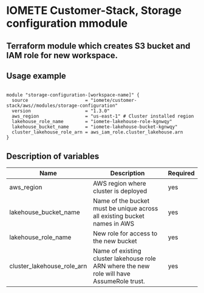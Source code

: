 # IOMETE Customer-Stack, Storage configuration mmodule

## Terraform module which creates S3 bucket and IAM role for new workspace.

## Usage example
 
```hcl

module "storage-configuration-[workspace-name]" {
  source                     = "iomete/customer-stack/aws//modules/storage-configuration"
  version                    = "1.3.0"
  aws_region                 = "us-east-1" # Cluster installed region 
  lakehouse_role_name 	     = "iomete-lakehouse-role-kgnwqy" 
  lakehouse_bucket_name      = "iomete-lakehouse-bucket-kgnwqy"
  cluster_lakehouse_role_arn = aws_iam_role.cluster_lakehouse.arn  
}

```

## Description of variables

| Name | Description | Required |
| --- | --- | --- |
| aws_region | AWS region where cluster is deployed | yes |
| lakehouse_bucket_name | Name of the bucket must be unique across all existing bucket names in AWS | yes |
| lakehouse_role_name | New role for access to the new bucket | yes |
| cluster_lakehouse_role_arn | Name of existing cluster lakehouse role ARN where the new role will have AssumeRole trust. | yes |

